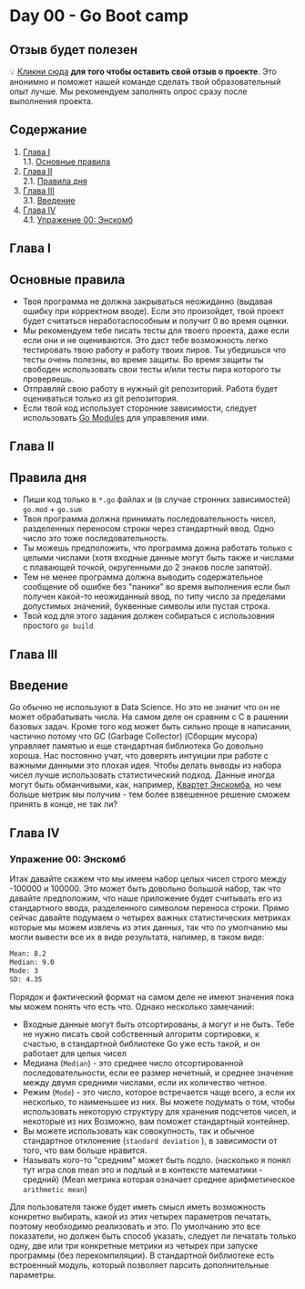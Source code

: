 # Day 00 - Go Boot camp

## Отзыв будет полезен
💡 [Кликни сюда](https://new.oprosso.net/p/4cb31ec3f47a4596bc758ea1861fb624) **для того чтобы оставить свой отзыв о проекте**. Это анонимно и поможет нашей команде сделать твой образовательный опыт лучше. Мы рекомендуем заполнять опрос сразу после выполнения проекта.

## Содержание

1. [Глава I](#chapter-i) \
    1.1. [Основные правила](#general-rules)
2. [Глава II](#chapter-ii) \
    2.1. [Правила дня](#rules-of-the-day)
3. [Глава III](#chapter-iii) \
    3.1. [Введение](#intro)
4. [Глава IV](#chapter-iv) \
    4.1. [Упражение 00: Энскомб](#exercise-00-anscombe)


<h2 id="chapter-i" >Глава I</h2>
<h2 id="general-rules" >Основные правила</h2>

- Твоя программа не должна закрываться неожиданно (выдавая ошибку при корректном вводе). Если это произойдет, твой проект будет считаться неработаспособным и получит 0 во время оценки.
- Мы рекомендуем тебе писать тесты для твоего проекта, даже если если они и не оцениваются. Это даст тебе возможность легко тестировать твою работу и работу твоих пиров. Ты убедишься что тесты очень полезны, во время защиты. Во время защиты ты свободен использовать свои тесты и/или тесты пира которого ты проверяешь.
- Отправляй свою работу в нужный git репозиторий. Работа будет оцениваться только из git репозитория.
- Если твой код использует сторонние зависимости, следует использовать [Go Modules](https://go.dev/blog/using-go-modules) для управления ими.

<h2 id="chapter-ii" >Глава II</h2>
<h2 id="rules-of-the-day" >Правила дня</h2>

- Пиши код только в `*.go` файлах и (в случае стронних зависимостей) `go.mod` + `go.sum`
- Твоя программа должна принимать последовательность чисел, разделенных переносом строки через стандартный ввод. Одно число это тоже последовательность.
- Ты можешь предположить, что программа дожна работать только с целыми числами (хотя входные данные могут быть также и числами с плавающей точкой, округенными до 2 знаков после запятой).
- Тем не менее программа должна выводить содержательное сообщение об ошибке без "паники" во время выполнения если был получен какой-то неожиданный ввод, по типу число за пределами допустимых значений, буквенные символы или пустая строка.
- Твой код для этого задания должен собираться с использовния простого `go build`


<h2 id="chapter-iii" >Глава III</h2>
<h2 id="intro" >Введение</h2>

Go обычно не используют в Data Science. Но это не значит что он не может обрабатывать числа.
На самом деле он сравним с C в рашении базовых задач. Кроме того код может быть сильно проще в написании,
частично потому что GC (Garbage Collector) (Сборщик мусора) управляет памятью и еще стандартная библиотека Go
довольно хороша.
Нас постоянно учат, что доверять интуиции при работе с важными данными это плохая идея. Чтобы делать выводы из набора чисел
лучше использовать статистический подход. Данные иногда могут быть обманчивыми, как, например, [Квартет Энскомба](https://ru.wikipedia.org/wiki/%D0%9A%D0%B2%D0%B0%D1%80%D1%82%D0%B5%D1%82_%D0%AD%D0%BD%D1%81%D0%BA%D0%BE%D0%BC%D0%B1%D0%B0), но чем больше метрик
мы получим - тем более взвешенное решение сможем принять в конце, не так ли?


<h2 id="chapter-iv" >Глава IV</h2>
<h3 id="ex00">Упражение 00: Энскомб</h3>

Итак давайте скажем что мы имеем набор целых чисел строго между -100000 и 100000. Это может быть
довольно большой набор, так что давайте предположим, что наше приложение будет считывать его из
стандартного ввода, разделенного символом переноса строки. Прямо сейчас давайте подумаем о четырех
важных статистических метриках которые мы можем извлечь из этих данных, так что по умолчанию мы
могли вывести все их в виде результата, напимер, в таком виде:

```txt
Mean: 8.2
Median: 9.0
Mode: 3
SD: 4.35
```

Порядок и фактический формат на самом деле не имеют значения пока мы можем понять что есть что.
Однако несколько замечаний:

* Входные данные могут быть отсортированы, а могут и не быть. Тебе не нужно писать свой собственный алгоритм сортировки,
к счастью, в стандартной библиотеке Go уже есть такой, и он работает для целых чисел
* Медиана (`Median`) - это среднее число отсортированной последовательности, если ее размер нечетный, и среднее значение между
двумя средними числами, если их количество четное.
* Режим (`Mode`) - это число, которое встречается чаще всего, а если их несколько, то наименьшее из них. Вы можете подумать о том, чтобы использовать некоторую структуру для хранения подсчетов чисел, и некоторые из них
Возможно, вам поможет стандартный контейнер.
* Вы можете использовать как совокупность, так и обычное стандартное отклонение (`standard deviation` ), в зависимости от того, что вам больше нравится.
* Называть кого-то "средним" может быть подло. (насколько я понял тут игра слов mean это и подлый и в контексте математики - средний) (Mean метрика которая означает среднее арифметическое `arithmetic mean`)

Для пользователя также будет иметь смысл иметь возможность конкретно выбирать, какой из этих четырех параметров
печатать, поэтому необходимо реализовать и это. По умолчанию это все показатели, но должен быть
способ указать, следует ли печатать только одну, две или три конкретные метрики из четырех при запуске
программы (без перекомпиляции). В стандартной библиотеке есть встроенный модуль, который позволяет
парсить дополнительные параметры.
